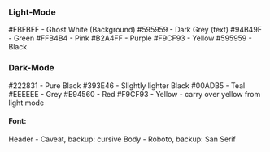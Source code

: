 ### Light-Mode

#FBFBFF - Ghost White (Background)
#595959 - Dark Grey (text)
#94B49F - Green
#FFB4B4 - Pink
#B2A4FF - Purple
#F9CF93 - Yellow
#595959 - Black

### Dark-Mode

#222831 - Pure Black
#393E46 - Slightly lighter Black
#00ADB5 - Teal
#EEEEEE - Grey
#E94560 - Red
#F9CF93 - Yellow - carry over yellow from light mode

#### Font:

Header - Caveat, backup: cursive
Body - Roboto, backup: San Serif
